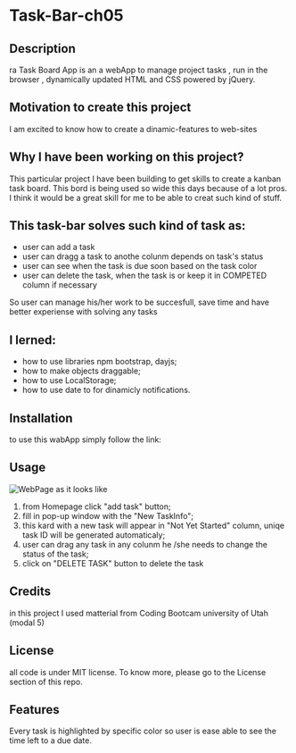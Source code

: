 # Task-Bar-ch05

## Description
ra Task Board App is an a webApp to manage project tasks , run in the browser ,  dynamically updated HTML and CSS powered by jQuery.

## Motivation to create this project
I am excited to know how to create a dinamic-features to web-sites

## Why I have been working on this project?
This particular project I have been building to get skills to create a kanban task board. This bord is being used so wide this days because of a lot pros. I think it would be a great skill for me to be able to creat such kind of stuff.

## This task-bar solves such kind of task as:
- user can add a task
- user can dragg a task to anothe colunm depends on task's status
- user can see when the task is due soon based on the task color
- user can delete the task, when the task is or keep it in COMPETED column if necessary

So user can manage his/her work to be succesfull, save time and have better experiense with solving any tasks

## I lerned:
 - how to use libraries npm bootstrap, dayjs;
 - how to make objects draggable;
 - how to use LocalStorage;
 - how to use date to for dinamicly notifications.

## Installation
to use this wabApp simply follow the link: 

## Usage
![WebPage as it looks like]([https://github.com/MarynaMartseniuk/Personal-Blog-ch04/blob/main/assets/images/first-page.jpg](https://github.com/MarynaMartseniuk/Task-Bar-ch05/blob/main/assets/images/home-page-ch05.png))

1. from Homepage click "add task" button;
2. fill in pop-up window with the "New TaskInfo";
3. this kard with a new task will appear in "Not Yet Started" column, uniqe task ID will be generated automaticaly;
4. user can drag any task in any colunm he /she needs to change the status of the task;
5. click on "DELETE TASK" button to delete the task

## Credits
in this project I used matterial from Coding Bootcam university of Utah (modal 5)

## License
all code is under MIT license. To know more, please go to the License section of this repo.

## Features
Every task is highlighted by specific color so user is ease able to see the time left to a due date.

